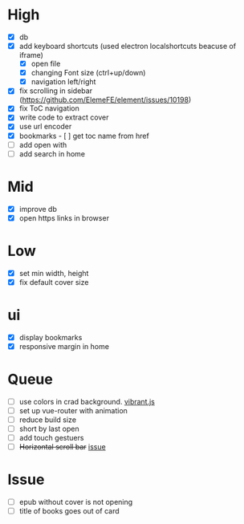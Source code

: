 # High

- [x] db
- [x] add keyboard shortcuts (used electron localshortcuts beacuse of iframe)
  - [x] open file
  - [x] changing Font size (ctrl+up/down)
  - [x] navigation left/right
- [x] fix scrolling in sidebar (https://github.com/ElemeFE/element/issues/10198)
- [x] fix ToC navigation
- [x] write code to extract cover
- [x] use url encoder
- [x] bookmarks - [ ] get toc name from href
- [ ] add open with
- [ ] add search in home

# Mid

- [x] improve db
- [x] open https links in browser

# Low

- [x] set min width, height
- [x] fix default cover size

# ui

- [x] display bookmarks
- [x] responsive margin in home

# Queue

- [ ] use colors in crad background. [vibrant.js](https://jariz.github.io/vibrant.js/)
- [ ] set up vue-router with animation
- [ ] reduce build size
- [ ] short by last open
- [ ] add touch gestuers
- [ ] ~~Horizontal scroll bar~~ [issue](https://github.com/futurepress/epub.js/issues/744)

# Issue

- [ ] epub without cover is not opening
- [ ] title of books goes out of card

